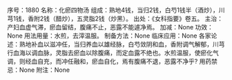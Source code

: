 序号：1880
名称：化瘀四物汤
组成：熟地4钱，当归2钱，白芍1钱半（酒炒），川芎1钱，香附2钱（醋炒），五灵脂2钱（炒黑）。
出处：《女科指要》卷五。
主治：产妇血虚气滞，瘀血留结，腹痛不止，恶露不能遽净焉。
加减：None
功效：None
用法用量：水煎，去滓温服。
制备方法：None
临床应用：None
各家论述：熟地补血以滋冲任，当归养血以雄经脉，白芍敛阴和血，香附调气解郁，川芎行血海以调血脉，灵脂去瘀血以除腹痛，而定血露不绝也。水煎温服，使瘀化气调，则经血自充，而冲任融和，瘀血自化，焉有腹痛不退，恶露不净乎?
用药禁忌：None
附注：None
